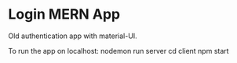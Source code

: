 # Login MERN App
Old authentication app with material-UI.

To run the app on localhost:
nodemon run server
cd client
npm start

